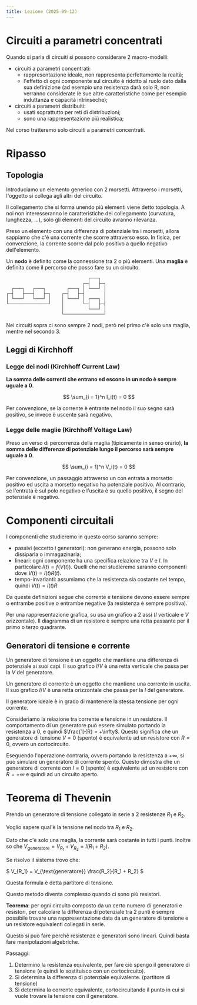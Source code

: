 ```yaml
---
title: Lezione (2025-09-12)
---
```


# Circuiti a parametri concentrati

Quando si parla di circuiti si possono considerare 2 macro-modelli:

- circuiti a parametri concentrati:
  - rappresentazione ideale, non rappresenta perfettamente la realtà;
  - l'effetto di ogni componente sul circuito è ridotto al ruolo dato dalla sua
    definizione (ad esempio una resistenza darà solo R, non verranno considerate
    le sue altre caratteristiche come per esempio induttanza e capacità
    intrinseche);
- circuiti a parametri distribuiti:
  - usati soprattutto per reti di distribuzioni;
  - sono una rappresentazione più realistica;

Nel corso tratteremo solo circuiti a parametri concentrati.

# Ripasso

## Topologia

Introduciamo un elemento generico con 2 morsetti. Attraverso i morsetti,
l'oggetto si collega agli altri del circuito.

Il collegamento che si forma unendo più elementi viene detto topologia. A noi
non interesseranno le caratteristiche del collegamento (curvatura, lunghezza,
...), solo gli elementi del circuito avranno rilevanza.

Preso un elemento con una differenza di potenziale tra i morsetti, allora
sappiamo che c'è una corrente che scorre attraverso esso. In fisica, per
convenzione, la corrente scorre dal polo positivo a quello negativo
dell'elemento.

Un **nodo** è definito come la connessione tra 2 o più elementi. Una **maglia**
è definita come il percorso che posso fare su un circuito.

```
                               ┌───┐
                             ┌─┤   ├─┐
  ┌───┐   ┌───┐        ┌───┐ │ └───┘ │
┌─┤   ├───┤   ├─┐    ┌─┤   ├─┤       │
│ └───┘   └───┘ │    │ └───┘ │ ┌───┐ │
└───────────────┘    │       └─┤   ├─┤
                     │         └───┘ │
                     └───────────────┘
```

Nei circuiti sopra ci sono sempre 2 nodi, però nel primo c'è solo una maglia,
mentre nel secondo 3.

## Leggi di Kirchhoff

### Legge dei nodi (Kirchhoff Current Law)

**La somma delle correnti che entrano ed escono in un nodo è sempre uguale a
0**.

$$
\sum_{i = 1}^n I_i(t) = 0
$$

Per convenzione, se la corrente è entrante nel nodo il suo segno sarà positivo,
se invece è uscente sarà negativo.

### Legge delle maglie (Kirchhoff Voltage Law)

Preso un verso di percorrenza della maglia (tipicamente in senso orario), **la
somma delle differenze di potenziale lungo il percorso sarà sempre uguale a 0**.

$$
\sum_{i = 1}^n V_i(t) = 0
$$

Per convenzione, un passaggio attraverso un con entrata a morsetto positivo ed
uscita a morsetto negativo ha potenziale positivo. Al contrario, se l'entrata è
sul polo negativo e l'uscita è su quello positivo, il segno del potenziale è
negativo.

# Componenti circuitali

I componenti che studieremo in questo corso saranno sempre:

- passivi (eccetto i generatori): non generano energia, possono solo dissiparla
  o immagazinarla;
- lineari: ogni componente ha una specifica relazione tra $V$ e $I$. In
  particolare $I(t) = f(V(t))$. Quelli che noi studieremo saranno componenti
  dove $V(t) = I(t) R(t)$.
- tempo-invarianti: assumiamo che la resistenza sia costante nel tempo, quindi
  $V(t) = I(t) R$

Da queste definizioni segue che corrente e tensione devono essere sempre o
entrambe positive o entrambe negative (la resistenza è sempre positiva).

Per una rappresentazione grafica, su usa un grafico a 2 assi ($I$ verticale e
$V$ orizzontale). Il diagramma di un resistore è sempre una retta passante per
il primo o terzo quadrante.

## Generatori di tensione e corrente

<!-- TODO: aggiungere rappresentazione -->

Un generatore di tensione è un oggetto che mantiene una differenza di potenziale
ai suoi capi. Il suo grafico $I$/$V$ è una retta verticale che passa per la $V$
del generatore.

<!-- TODO: aggiungere rappresentazione -->

Un generatore di corrente è un oggetto che mantiene una corrente in uscita. Il
suo grafico $I$/$V$ è una retta orizzontale che passa per la $I$ del generatore.

Il generatore ideale è in grado di mantenere la stessa tensione per ogni
corrente.

Consideriamo la relazione tra corrente e tensione in un resistore. Il
comportamento di un generatore può essere simulato portando la resistenza a 0, e
quindi $\frac{1}{R} = +\infty$. Questo significa che un generatore di tensione
$V = 0$ (spento) è equivalente ad un resistore con $R = 0$, ovvero un
cortocircuito.

Eseguendo l'operazione contraria, ovvero portando la resistenza a $+\infty$, si
può simulare un generatore di corrente spento. Questo dimostra che un generatore
di corrente con $I = 0$ (spento) è equivalente ad un resistore con $R = +\infty$
e quindi ad un circuito aperto.

# Teorema di Thevenin

Prendo un generatore di tensione collegato in serie a 2 resistenze $R_1$ e
$R_2$.

Voglio sapere qual'è la tensione nel nodo tra $R_1$ e $R_2$.

Dato che c'è solo una maglia, la corrente sarà costante in tutti i punti.
Inoltre so che $V_{\text{generatore}} = V_{R_1} + V_{R_2} = I(R_1 + R_2)$.

Se risolvo il sistema trovo che:

$
V_{R_1} = V_{\text{generatore}} \frac{R_2}{R_1 + R_2}
$

Questa formula è detta partitore di tensione.

Questo metodo diventa complesso quando ci sono più resistori.

**Teorema**: per ogni circuito composto da un certo numero di generatori e
resistori, per calcolare la differenza di potenziale tra 2 punti è sempre
possibile trovare una rappresentazione data da un generatore di tensione e un
resistore equivalenti collegati in serie.

Questo si può fare perchè resistenze e generatori sono lineari. Quindi basta
fare manipolazioni algebriche.

Passaggi:

1. Determino la resistenza equivalente, per fare ciò spengo il generatore di
   tensione (e quindi lo sostituisco con un cortocircuito).
2. Si determina la differenza di potenziale equivalente. (partitore di tensione)
3. Si determina la corrente equivalente, cortocircuitando il punto in cui si
   vuole trovare la tensione con il generatore.
